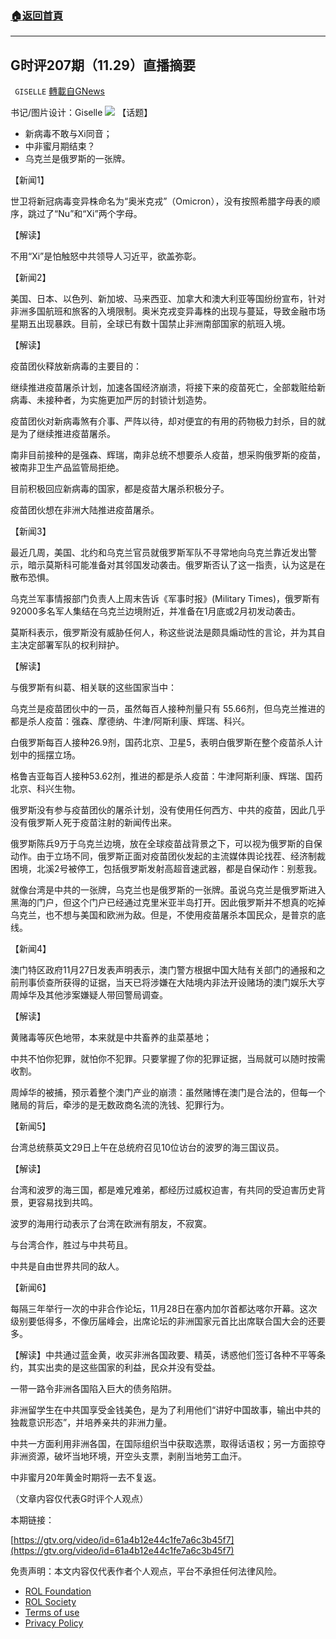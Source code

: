 ###  [:house:返回首頁](https://github.com/ourhimalayas/txt)
---


## G时评207期（11.29）直播摘要
` GISELLE` [轉載自GNews](https://gnews.org/zh-hans/1706801/)

书记/图片设计：Giselle
![](https://assets.gnews.org/wp-content/uploads/2021/11/78封面.png)
【话题】

- 新病毒不敢与Xi同音；
- 中非蜜月期结束？
- 乌克兰是俄罗斯的一张牌。


【新闻1】

世卫将新冠病毒变异株命名为“奥米克戎”（Omicron），没有按照希腊字母表的顺序，跳过了“Nu”和“Xi”两个字母。

【解读】

不用“Xi”是怕触怒中共领导人习近平，欲盖弥彰。

【新闻2】

美国、日本、以色列、新加坡、马来西亚、加拿大和澳大利亚等国纷纷宣布，针对非洲多国航班和旅客的入境限制。奥米克戎变异毒株的出现与蔓延，导致金融市场星期五出现暴跌。目前，全球已有数十国禁止非洲南部国家的航班入境。

【解读】

疫苗团伙释放新病毒的主要目的：

继续推进疫苗屠杀计划，加速各国经济崩溃，将接下来的疫苗死亡，全部栽赃给新病毒、未接种者，为实施更加严厉的封锁计划造势。

疫苗团伙对新病毒煞有介事、严阵以待，却对便宜的有用的药物极力封杀，目的就是为了继续推进疫苗屠杀。

南非目前接种的是强森、辉瑞，南非总统不想要杀人疫苗，想采购俄罗斯的疫苗，被南非卫生产品监管局拒绝。

目前积极回应新病毒的国家，都是疫苗大屠杀积极分子。

疫苗团伙想在非洲大陆推进疫苗屠杀。

【新闻3】

最近几周，美国、北约和乌克兰官员就俄罗斯军队不寻常地向乌克兰靠近发出警示，暗示莫斯科可能准备对其邻国发动袭击。俄罗斯否认了这一指责，认为这是在散布恐惧。

乌克兰军事情报部门负责人上周末告诉《军事时报》(Military Times)，俄罗斯有92000多名军人集结在乌克兰边境附近，并准备在1月底或2月初发动袭击。

莫斯科表示，俄罗斯没有威胁任何人，称这些说法是颇具煽动性的言论，并为其自主决定部署军队的权利辩护。

【解读】

与俄罗斯有纠葛、相关联的这些国家当中：

乌克兰是疫苗团伙中的一员，虽然每百人接种剂量只有 55.66剂，但乌克兰推进的都是杀人疫苗：强森、摩德纳、牛津/阿斯利康、辉瑞、科兴。

白俄罗斯每百人接种26.9剂，国药北京、卫星5，表明白俄罗斯在整个疫苗杀人计划中的摇摆立场。

格鲁吉亚每百人接种53.62剂，推进的都是杀人疫苗：牛津阿斯利康、辉瑞、国药北京、科兴生物。

俄罗斯没有参与疫苗团伙的屠杀计划，没有使用任何西方、中共的疫苗，因此几乎没有俄罗斯人死于疫苗注射的新闻传出来。

俄罗斯陈兵9万于乌克兰边境，放在全球疫苗战背景之下，可以视为俄罗斯的自保动作。由于立场不同，俄罗斯正面对疫苗团伙发起的主流媒体舆论找茬、经济制裁困境，北溪2号被停工，包括俄罗斯发射高超音速武器，都是自保动作：别惹我。

就像台湾是中共的一张牌，乌克兰也是俄罗斯的一张牌。虽说乌克兰是俄罗斯进入黑海的门户，但这个门户已经通过克里米亚半岛打开。因此俄罗斯并不想真的吃掉乌克兰，也不想与美国和欧洲为敌。但是，不使用疫苗屠杀本国民众，是普京的底线。

【新闻4】

澳门特区政府11月27日发表声明表示，澳门警方根据中国大陆有关部门的通报和之前刑事侦查所获得的证据，当天已将涉嫌在大陆境内非法开设赌场的澳门娱乐大亨周焯华及其他涉案嫌疑人带回警局调查。

【解读】

黄赌毒等灰色地带，本来就是中共畜养的韭菜基地；

中共不怕你犯罪，就怕你不犯罪。只要掌握了你的犯罪证据，当局就可以随时按需收割。

周焯华的被捕，预示着整个澳门产业的崩溃：虽然赌博在澳门是合法的，但每一个赌局的背后，牵涉的是无数政商名流的洗钱、犯罪行为。

【新闻5】

台湾总统蔡英文29日上午在总统府召见10位访台的波罗的海三国议员。

【解读】

台湾和波罗的海三国，都是难兄难弟，都经历过威权迫害，有共同的受迫害历史背景，更容易找到共鸣。

波罗的海用行动表示了台湾在欧洲有朋友，不寂寞。

与台湾合作，胜过与中共苟且。

中共是自由世界共同的敌人。

【新闻6】

每隔三年举行一次的中非合作论坛，11月28日在塞内加尔首都达喀尔开幕。这次级别要低得多，不像历届峰会，出席论坛的非洲国家元首比出席联合国大会的还要多。

【解读】中共通过蓝金黄，收买非洲各国政要、精英，诱惑他们签订各种不平等条约，其实出卖的是这些国家的利益，民众并没有受益。

一带一路令非洲各国陷入巨大的债务陷阱。

非洲留学生在中共国享受金钱美色，是为了利用他们“讲好中国故事，输出中共的独裁意识形态”，并培养亲共的非洲力量。

中共一方面利用非洲各国，在国际组织当中获取选票，取得话语权；另一方面掠夺非洲资源，破坏当地环境，开空头支票，剥削当地劳工血汗。

中非蜜月20年黄金时期将一去不复返。

（文章内容仅代表G时评个人观点）

本期链接：

[https://gtv.org/video/id=61a4b12e44c1fe7a6c3b45f7](https://gtv.org/video/id=61a4b12e44c1fe7a6c3b45f7)



免责声明：本文内容仅代表作者个人观点，平台不承担任何法律风险。

- [ROL Foundation](https://rolfoundation.org/)
- [ROL Society](https://rolsociety.org/)
- [Terms of use](https://gnews.org/terms-of-use-3/)
- [Privacy Policy](https://gnews.org/privacy-policy/)
